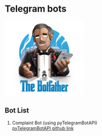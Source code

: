 # Telegram bots

<img src="https://github.com/Firuz-JuraevML/Telegram_bots/blob/master/botfather.png" width="250" height="240">

## Bot List 
1. Complaint Bot (using pyTelegramBotAPI) <br/> 
[pyTelegramBotAPI github link](https://github.com/eternnoir/pyTelegramBotAPI)


